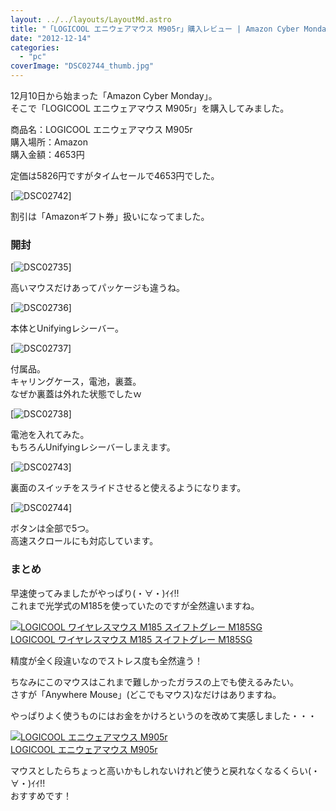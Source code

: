 ```yaml
---
layout: ../../layouts/LayoutMd.astro
title: "「LOGICOOL エニウェアマウス M905r」購入レビュー | Amazon Cyber Monday"
date: "2012-12-14"
categories: 
  - "pc"
coverImage: "DSC02744_thumb.jpg"
---
```


12月10日から始まった「Amazon Cyber Monday」。  
そこで「LOGICOOL エニウェアマウス M905r」を購入してみました。

商品名：LOGICOOL エニウェアマウス M905r  
購入場所：Amazon  
購入金額：4653円

定価は5826円ですがタイムセールで4653円でした。

[![DSC02742](/archive/images/DSC02742_thumb.jpg "DSC02742")]

割引は「Amazonギフト券」扱いになってました。

### 開封

[![DSC02735](/archive/images/DSC02735_thumb.jpg "DSC02735")]

高いマウスだけあってパッケージも違うね。

[![DSC02736](/archive/images/DSC02736_thumb.jpg "DSC02736")]

本体とUnifyingレシーバー。

[![DSC02737](/archive/images/DSC02737_thumb.jpg "DSC02737")]

付属品。  
キャリングケース，電池，裏蓋。  
なぜか裏蓋は外れた状態でしたｗ

[![DSC02738](/archive/images/DSC02738_thumb.jpg "DSC02738")]

電池を入れてみた。  
もちろんUnifyingレシーバーしまえます。

[![DSC02743](/archive/images/DSC02743_thumb.jpg "DSC02743")]

裏面のスイッチをスライドさせると使えるようになります。

[![DSC02744](/archive/images/DSC02744_thumb.jpg "DSC02744")]

ボタンは全部で5つ。  
高速スクロールにも対応しています。

### まとめ

早速使ってみましたがやっぱり(・∀・)ｲｲ!!  
これまで光学式のM185を使っていたのですが全然違いますね。

[![LOGICOOL ワイヤレスマウス M185 スイフトグレー M185SG](/archive/images/41BpBV2dwHL._SL160_.jpg)  
LOGICOOL ワイヤレスマウス M185 スイフトグレー M185SG  
](https://www.amazon.co.jp/exec/obidos/ASIN/B005EUU1NW/mizuka123-22/ref=nosim)

精度が全く段違いなのでストレス度も全然違う！

ちなみにこのマウスはこれまで難しかったガラスの上でも使えるみたい。  
さすが「Anywhere Mouse」(どこでもマウス)なだけはありますね。

やっぱりよく使うものにはお金をかけろというのを改めて実感しました・・・

[![LOGICOOL エニウェアマウス M905r](/archive/images/41-qeUXHEbL._SL160_.jpg)  
LOGICOOL エニウェアマウス M905r  
](https://www.amazon.co.jp/exec/obidos/ASIN/B007SRJQLW/mizuka123-22/ref=nosim)

マウスとしたらちょっと高いかもしれないけれど使うと戻れなくなるくらい(・∀・)ｲｲ!!  
おすすめです！
